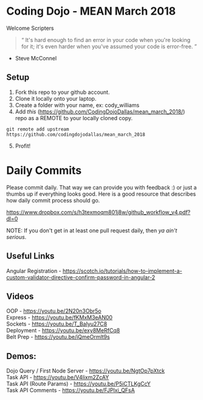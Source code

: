 # Coding Dojo - MEAN March 2018

Welcome Scripters

> “ It's hard enough to find an error in your code when you're looking for it; it's even harder when you've assumed your code is error-free. ”
- Steve McConnel

## Setup
 1. Fork this repo to your github account.
 2. Clone it locally onto your laptop.
 3. Create a folder with your name, ex: cody_williams
 4. Add *this* (https://github.com/CodingDojoDallas/mean_march_2018/) repo as a REMOTE to your locally cloned copy.
```
git remote add upstream https://github.com/codingdojodallas/mean_march_2018
```
 5. Profit!
# Daily Commits

Please commit daily. That way we can provide you with feedback :) or just a thumbs up if everything looks good. Here is a good resource that describes how daily commit process should go.

https://www.dropbox.com/s/h3texmoqm801j8w/github_workflow_v4.pdf?dl=0

NOTE: If you don't get in at least one pull request daily, then *_ya ain't serious_*.

## Useful Links
Angular Registration - https://scotch.io/tutorials/how-to-implement-a-custom-validator-directive-confirm-password-in-angular-2 <br>

## Videos
OOP - https://youtu.be/2N20n3Obr5o <br>
Express - https://youtu.be/fKMxM3eAN00 <br>
Sockets - https://youtu.be/T_BaIyu27C8 <br>
Deployment - https://youtu.be/exy8MeRfCq8 <br>
Belt Prep - https://youtu.be/iQmeOrmlt9s <br>

## Demos:
Dojo Query / First Node Server - https://youtu.be/NgtOp7pXtck <br>
Task API - https://youtu.be/V4lixm2ZcAY <br>
Task API (Route Params) - https://youtu.be/P5iCTLKgCcY <br>
Task API Comments - https://youtu.be/FJPlxi_QFsA <br>
